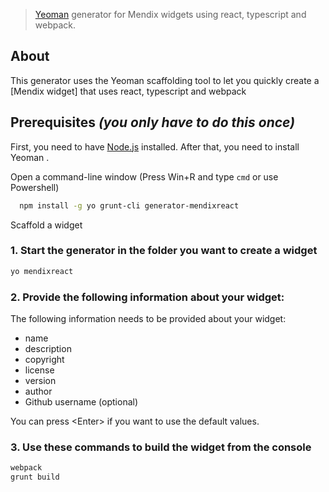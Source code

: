 > [Yeoman](http://yeoman.io) generator for Mendix widgets using react, typescript and webpack.

## About

This generator uses the Yeoman scaffolding tool to let you quickly create a [Mendix widget] that uses react, typescript and webpack

## Prerequisites _(you only have to do this once)_

First, you need to have [Node.js](https://nodejs.org/en/) installed. After that, you need to install Yeoman .

Open a command-line window (Press Win+R and type ``cmd`` or use Powershell)

```bash
  npm install -g yo grunt-cli generator-mendixreact
```

Scaffold a widget

### 1. Start the generator in the folder you want to create a widget

```bash
yo mendixreact
```

### 2. Provide the following information about your widget:

The following information needs to be provided about your widget:

* name
* description
* copyright
* license
* version
* author
* Github username (optional)

You can press \<Enter\> if you want to use the default values.

### 3. Use these commands to build the widget from the console
```bash
webpack
grunt build
```
